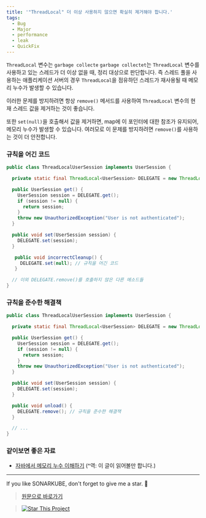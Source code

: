 ```yaml
---
title: '"ThreadLocal" 더 이상 사용하지 않으면 확실히 제거해야 합니다.'
tags:
  - Bug
  - Major
  - performance
  - leak
  - QuickFix
---
```


`ThreadLocal` 변수는 `garbage collecte`
`garbage collectet`는 `ThreadLocal` 변수를 사용하고 있는 스레드가 더 이상 없을 때, 정리 대상으로 판단합니다.
즉 스레드 풀을 사용하는 애플리케이션 서버의 경우 `ThreadLocal`을 점유하던 스레드가 재사용될 때 메모리 누수가 발생할 수 있습니다.

이러한 문제를 방지하려면 항상 `remove()` 메서드를 사용하여 `ThreadLocal` 변수의 현재 스레드 값을 제거하는 것이 좋습니다.

또한 `set(null)`을 호출해서 값을 제거하면, map에 이 포인터에 대한 참조가 유지되어, 메모리 누수가 발생할 수 있습니다.
여러모로 이 문제를 방지하려면 `remove()`를 사용하는 것이 더 안전합니다.

### 규칙을 어긴 코드

```java
public class ThreadLocalUserSession implements UserSession {

  private static final ThreadLocal<UserSession> DELEGATE = new ThreadLocal<>();

  public UserSession get() {
    UserSession session = DELEGATE.get();
    if (session != null) {
      return session;
    }
    throw new UnauthorizedException("User is not authenticated");
  }

  public void set(UserSession session) {
    DELEGATE.set(session);
  }

   public void incorrectCleanup() {
     DELEGATE.set(null); // 규칙을 어긴 코드
   }

  // 이외 DELEGATE.remove()를 호출하지 않은 다른 메소드들
}
```

### 규칙을 준수한 해결책

```java
public class ThreadLocalUserSession implements UserSession {

  private static final ThreadLocal<UserSession> DELEGATE = new ThreadLocal<>();

  public UserSession get() {
    UserSession session = DELEGATE.get();
    if (session != null) {
      return session;
    }
    throw new UnauthorizedException("User is not authenticated");
  }

  public void set(UserSession session) {
    DELEGATE.set(session);
  }

  public void unload() {
    DELEGATE.remove(); // 규칙을 준수한 해결책
  }

  // ...
}
```

### 같이보면 좋은 자료

- [자바에서 메모리 누수 이해하기](https://www.baeldung.com/java-memory-leaks) (^역: 이 글이 읽어볼만 합니다.)

---

If you like SONARKUBE, don't forget to give me a star. :star2:

> [원문으로 바로가기](https://rules.sonarsource.com/java/RSPEC-5164)

> [![Star This Project](https://img.shields.io/github/stars/kantabile/sonarkube.svg?label=Stars&style=social)](https://github.com/kantabile/sonarkube)

